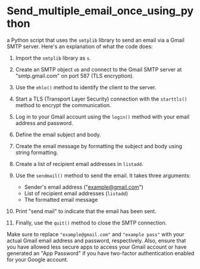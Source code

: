 # Send_multiple_email_once_using_python

a Python script that uses the `smtplib` library to send an email via a Gmail SMTP server. Here's an explanation of what the code does:

1. Import the `smtplib` library as `s`.

2. Create an SMTP object `ob` and connect to the Gmail SMTP server at "smtp.gmail.com" on port 587 (TLS encryption).

3. Use the `ehlo()` method to identify the client to the server.

4. Start a TLS (Transport Layer Security) connection with the `starttls()` method to encrypt the communication.

5. Log in to your Gmail account using the `login()` method with your email address and password.

6. Define the email subject and body.

7. Create the email message by formatting the subject and body using string formatting.

8. Create a list of recipient email addresses in `listadd`.

9. Use the `sendmail()` method to send the email. It takes three arguments:
   - Sender's email address ("example@gmail.com")
   - List of recipient email addresses (`listadd`)
   - The formatted email message

10. Print "send mail" to indicate that the email has been sent.

11. Finally, use the `quit()` method to close the SMTP connection.

Make sure to replace `"example@gmail.com"` and `"example pass"` with your actual Gmail email address and password, respectively. Also, ensure that you have allowed less secure apps to access your Gmail account or have generated an "App Password" if you have two-factor authentication enabled for your Google account.
